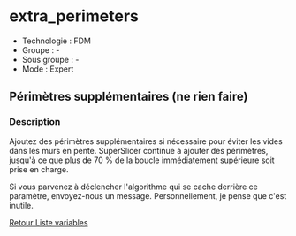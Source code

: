 # extra_perimeters

* Technologie : FDM
* Groupe : -
* Sous groupe : -
* Mode : Expert

## Périmètres supplémentaires (ne rien faire)

### Description

Ajoutez des périmètres supplémentaires si nécessaire pour éviter les vides dans les murs en pente. SuperSlicer continue à ajouter des périmètres, jusqu'à ce que plus de 70 % de la boucle immédiatement supérieure soit prise en charge.

Si vous parvenez à déclencher l'algorithme qui se cache derrière ce paramètre, envoyez-nous un message. Personnellement, je pense que c'est inutile.

[Retour Liste variables](variable_list.md)